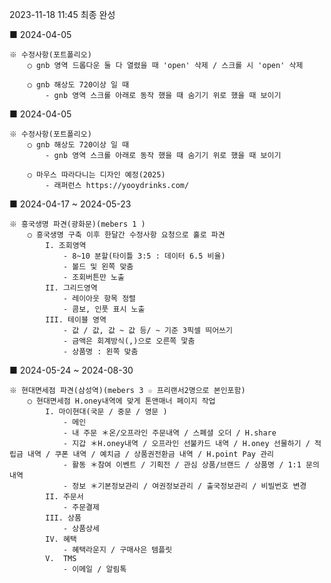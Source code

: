 <!-- prettier-ignore-start -->
2023-11-18 11:45 최종 완성

■ 2024-04-05

    ※ 수정사항(포트폴리오)
        ○ gnb 영역 드롭다운 둘 다 열렸을 때 'open' 삭제 / 스크롤 시 'open' 삭제

        ○ gnb 해상도 720이상 일 때
            - gnb 영역 스크롤 아래로 동작 했을 때 숨기기 위로 했을 때 보이기

■ 2024-04-05

    ※ 수정사항(포트폴리오)
        ○ gnb 해상도 720이상 일 때
            - gnb 영역 스크롤 아래로 동작 했을 때 숨기기 위로 했을 때 보이기

        ○ 마우스 따라다니는 디자인 예정(2025)
            - 래퍼런스 https://yooydrinks.com/

■ 2024-04-17 ~ 2024-05-23

    ※ 흥국생명 파견(광화문)(mebers 1 ) 
        ○ 흥국생명 구축 이후 한달간 수정사항 요청으로 홀로 파견
            I. 조회영역
                - 8~10 분할(타이틀 3:5 : 데이터 6.5 비율)
                - 볼드 및 왼쪽 맞춤
                - 조회버튼만 노출
            II. 그리드영역 
                - 레이아웃 항목 정렬
                - 콤보, 인풋 표시 노출
            III. 테이블 영역
                - 값 / 값, 값 ~ 값 등/ ~ 기준 3픽셀 띄어쓰기
                - 금액은 회계방식(,)으로 오른쪽 맟춤
                - 상품명 : 왼쪽 맞춤
              
■ 2024-05-24 ~ 2024-08-30

    ※ 현대면세점 파견(삼성역)(mebers 3 ☆ 프리랜서2명으로 본인포함)
        ○ 현대면세점 H.oney내역에 맞게 톤앤매너 페이지 작업 
            I. 마이현대(국문 / 중문 / 영문 )
                - 메인
                - 내 주문 ＊온/오프라인 주문내역 / 스폐셜 오더 / H.share
                - 지갑 ＊H.oney내역 / 오프라인 선불카드 내역 / H.oney 선물하기 / 적립금 내역 / 쿠폰 내역 / 예치금 / 상품권전환금 내역 / H.point Pay 관리
                - 활동 ＊참여 이벤트 / 기획전 / 관심 상품/브랜드 / 상품명 / 1:1 문의 내역
                - 정보 ＊기본정보관리 / 여권정보관리 / 출국정보관리 / 비빌번호 변경
            II. 주문서
                - 주문결제
            III. 상품
                - 상품상세
            IV. 혜택
                - 혜택라운지 / 구매사은 템플릿
            V.  TMS 
                - 이메일 / 알림톡   
<!-- prettier-ignore-end -->

